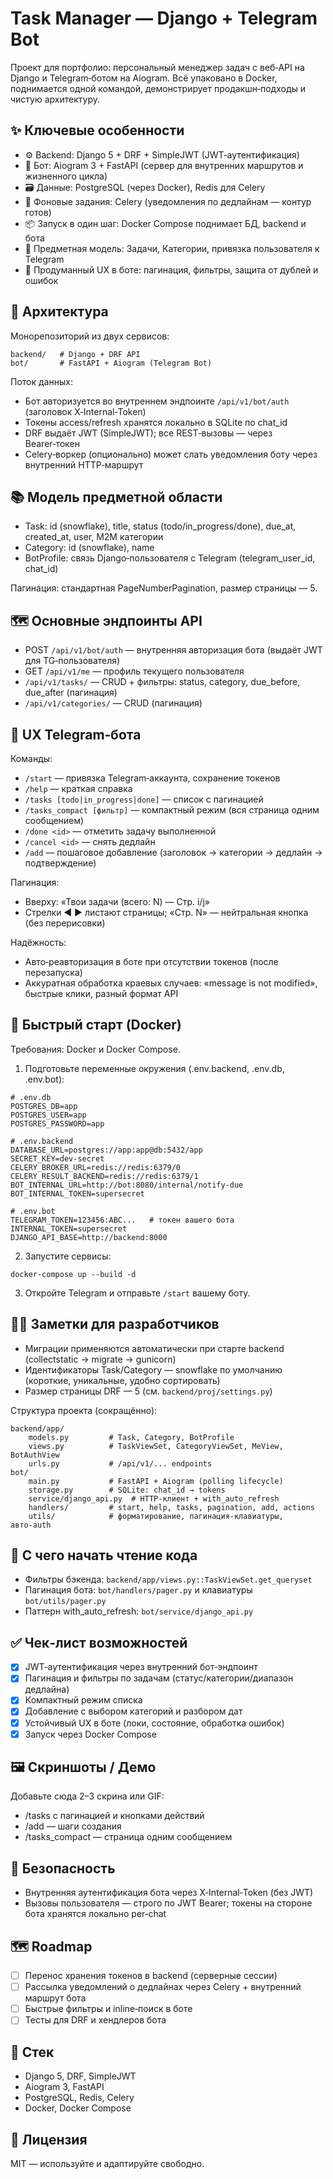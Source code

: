 # Task Manager — Django + Telegram Bot

Проект для портфолио: персональный менеджер задач с веб‑API на Django и Telegram‑ботом на Aiogram. Всё упаковано в Docker, поднимается одной командой, демонстрирует продакшн‑подходы и чистую архитектуру.

## ✨ Ключевые особенности

- ⚙️ Backend: Django 5 + DRF + SimpleJWT (JWT‑аутентификация)
- 🤖 Бот: Aiogram 3 + FastAPI (сервер для внутренних маршрутов и жизненного цикла)
- 🗃️ Данные: PostgreSQL (через Docker), Redis для Celery
- 🧵 Фоновые задания: Celery (уведомления по дедлайнам — контур готов)
- 📦 Запуск в один шаг: Docker Compose поднимает БД, backend и бота
- 🧭 Предметная модель: Задачи, Категории, привязка пользователя к Telegram
- 🧩 Продуманный UX в боте: пагинация, фильтры, защита от дублей и ошибок

## 🧱 Архитектура

Монорепозиторий из двух сервисов:

```
backend/   # Django + DRF API
bot/       # FastAPI + Aiogram (Telegram Bot)
```

Поток данных:

- Бот авторизуется во внутреннем эндпоинте `/api/v1/bot/auth` (заголовок X‑Internal‑Token)
- Токены access/refresh хранятся локально в SQLite по chat_id
- DRF выдаёт JWT (SimpleJWT); все REST‑вызовы — через Bearer‑токен
- Celery‑воркер (опционально) может слать уведомления боту через внутренний HTTP‑маршрут

## 📚 Модель предметной области

- Task: id (snowflake), title, status (todo/in_progress/done), due_at, created_at, user, M2M категории
- Category: id (snowflake), name
- BotProfile: связь Django‑пользователя с Telegram (telegram_user_id, chat_id)

Пагинация: стандартная PageNumberPagination, размер страницы — 5.

## 🗺️ Основные эндпоинты API

- POST `/api/v1/bot/auth` — внутренняя авторизация бота (выдаёт JWT для TG‑пользователя)
- GET `/api/v1/me` — профиль текущего пользователя
- `/api/v1/tasks/` — CRUD + фильтры: status, category, due_before, due_after (пагинация)
- `/api/v1/categories/` — CRUD (пагинация)

## 🤖 UX Telegram‑бота

Команды:

- `/start` — привязка Telegram‑аккаунта, сохранение токенов
- `/help` — краткая справка
- `/tasks [todo|in_progress|done]` — список с пагинацией
- `/tasks_compact [фильтр]` — компактный режим (вся страница одним сообщением)
- `/done <id>` — отметить задачу выполненной
- `/cancel <id>` — снять дедлайн
- `/add` — пошаговое добавление (заголовок → категории → дедлайн → подтверждение)

Пагинация:

- Вверху: «Твои задачи (всего: N) — Стр. i/j»
- Стрелки ◀️ ▶️ листают страницы; «Стр. N» — нейтральная кнопка (без перерисовки)

Надёжность:

- Авто‑реавторизация в боте при отсутствии токенов (после перезапуска)
- Аккуратная обработка краевых случаев: «message is not modified», быстрые клики, разный формат API

## 🧪 Быстрый старт (Docker)

Требования: Docker и Docker Compose.

1) Подготовьте переменные окружения (.env.backend, .env.db, .env.bot):

```
# .env.db
POSTGRES_DB=app
POSTGRES_USER=app
POSTGRES_PASSWORD=app

# .env.backend
DATABASE_URL=postgres://app:app@db:5432/app
SECRET_KEY=dev-secret
CELERY_BROKER_URL=redis://redis:6379/0
CELERY_RESULT_BACKEND=redis://redis:6379/1
BOT_INTERNAL_URL=http://bot:8080/internal/notify-due
BOT_INTERNAL_TOKEN=supersecret

# .env.bot
TELEGRAM_TOKEN=123456:ABC...   # токен вашего бота
INTERNAL_TOKEN=supersecret
DJANGO_API_BASE=http://backend:8000
```

2) Запустите сервисы:

```
docker-compose up --build -d
```

3) Откройте Telegram и отправьте `/start` вашему боту.

## 🧑‍💻 Заметки для разработчиков

- Миграции применяются автоматически при старте backend (collectstatic → migrate → gunicorn)
- Идентификаторы Task/Category — snowflake по умолчанию (короткие, уникальные, удобно сортировать)
- Размер страницы DRF — 5 (см. `backend/proj/settings.py`)

Структура проекта (сокращённо):

```
backend/app/
	models.py         # Task, Category, BotProfile
	views.py          # TaskViewSet, CategoryViewSet, MeView, BotAuthView
	urls.py           # /api/v1/... endpoints
bot/
	main.py           # FastAPI + Aiogram (polling lifecycle)
	storage.py        # SQLite: chat_id → tokens
	service/django_api.py  # HTTP‑клиент + with_auto_refresh
	handlers/         # start, help, tasks, pagination, add, actions
	utils/            # форматирование, пагинация‑клавиатуры, авто‑auth
```

## 🧭 С чего начать чтение кода

- Фильтры бэкенда: `backend/app/views.py::TaskViewSet.get_queryset`
- Пагинация бота: `bot/handlers/pager.py` и клавиатуры `bot/utils/pager.py`
- Паттерн with_auto_refresh: `bot/service/django_api.py`

## ✅ Чек‑лист возможностей

- [x] JWT‑аутентификация через внутренний бот‑эндпоинт
- [x] Пагинация и фильтры по задачам (статус/категории/диапазон дедлайна)
- [x] Компактный режим списка
- [x] Добавление с выбором категорий и разбором дат
- [x] Устойчивый UX в боте (локи, состояние, обработка ошибок)
- [x] Запуск через Docker Compose

## 🖼️ Скриншоты / Демо

Добавьте сюда 2–3 скрина или GIF:

- /tasks с пагинацией и кнопками действий
- /add — шаги создания
- /tasks_compact — страница одним сообщением

## 🔐 Безопасность

- Внутренняя аутентификация бота через X‑Internal‑Token (без JWT)
- Вызовы пользователя — строго по JWT Bearer; токены на стороне бота хранятся локально per‑chat

## 🗺️ Roadmap

- [ ] Перенос хранения токенов в backend (серверные сессии)
- [ ] Рассылка уведомлений о дедлайнах через Celery + внутренний маршрут бота
- [ ] Быстрые фильтры и inline‑поиск в боте
- [ ] Тесты для DRF и хендлеров бота

## 🧩 Стек

- Django 5, DRF, SimpleJWT
- Aiogram 3, FastAPI
- PostgreSQL, Redis, Celery
- Docker, Docker Compose

## 📄 Лицензия

MIT — используйте и адаптируйте свободно.


